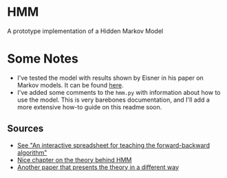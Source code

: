 # HMM
A prototype implementation of a Hidden Markov Model

# Some Notes
- I've tested the model with results shown by Eisner in his paper on Markov models. It can be found [here](https://cs.jhu.edu/~jason/papers/).
- I've added some comments to the `hmm.py` with information about how to use the model. This is very barebones documentation, and I'll add a more extensive how-to guide on this readme soon. 

## Sources
- [See "An interactive spreadsheet for teaching the forward-backward algorithm"](https://cs.jhu.edu/~jason/papers/eisner.tnlp02.pdf)
- [Nice chapter on the theory behind HMM](https://cs.jhu.edu/~jason/papers/jurafsky+martin.slp3draft.ch9.pdf)
- [Another paper that presents the theory in a different way](http://cs229.stanford.edu/section/cs229-hmm.pdf)

